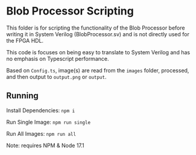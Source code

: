 # Blob Processor Scripting

This folder is for scripting the functionality of the Blob Processor before writing it in System Verilog (BlobProcessor.sv) and is not directly used for the FPGA HDL.

This code is focuses on being easy to translate to System Verilog and has no emphasis on Typescript performance.

Based on `Config.ts`, image(s) are read from the `images` folder, processed, and then output to `output.png` or `output`.

## Running

Install Dependencies: `npm i`

Run Single Image: `npm run single`

Run All Images: `npm run all`

Note: requires NPM & Node 17.1
